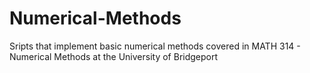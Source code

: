 # Numerical-Methods
Sripts that implement basic numerical methods covered in MATH 314 - Numerical Methods at the University of Bridgeport
